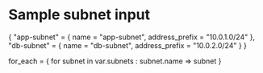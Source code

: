 # Sample subnet input 
{
  "app-subnet" = { name = "app-subnet", address_prefix = "10.0.1.0/24" },
  "db-subnet"  = { name = "db-subnet",  address_prefix = "10.0.2.0/24" }
}

for_each = { for subnet in var.subnets : subnet.name => subnet } 